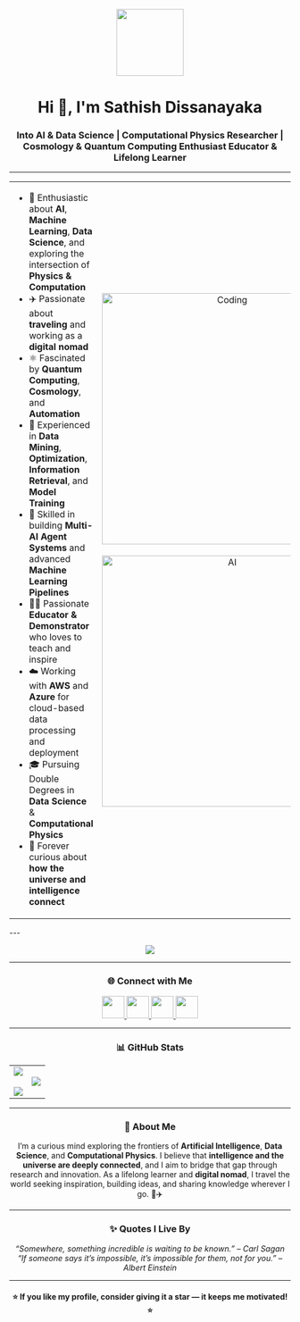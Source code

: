 <p align="center">
  <img src="https://github.com/7oSkaaa/7oSkaaa/blob/main/Images/about_me.gif?raw=true" width="120px">
</p>

<h1 align="center">Hi 👋, I'm Sathish Dissanayaka</h1>
<h3 align="center"> Into AI & Data Science | Computational Physics Researcher | Cosmology & Quantum Computing Enthusiast Educator & Lifelong Learner</h3>

---

<table align="center">
<tr>
<td width="50%" align="left">

- 🧠 Enthusiastic about **AI**, **Machine Learning**, **Data Science**, and exploring the intersection of **Physics & Computation**  
- ✈️ Passionate about **traveling** and working as a **digital nomad**  
- ⚛️ Fascinated by **Quantum Computing**, **Cosmology**, and **Automation**  
- 🧮 Experienced in **Data Mining**, **Optimization**, **Information Retrieval**, and **Model Training**  
- 🤖 Skilled in building **Multi-AI Agent Systems** and advanced **Machine Learning Pipelines**  
- 🧑‍🏫 Passionate **Educator & Demonstrator** who loves to teach and inspire  
- ☁️ Working with **AWS** and **Azure** for cloud-based data processing and deployment  
- 🎓 Pursuing Double Degrees in **Data Science** & **Computational Physics**  
- 🚀 Forever curious about **how the universe and intelligence connect**

</td> 

<td width="50%" align="center">
  <img align="center" alt="Coding" width="450" src="https://repository-images.githubusercontent.com/588181932/e36ec678-7984-4cdd-8e4c-a3932772ff8e">
  <br><br>
  <img align="center" alt="AI" width="450" src="https://media0.giphy.com/media/v1.Y2lkPTc5MGI3NjExbWE4ZjBpaWVubnI0am1tY3k2czZ4N2R1bXYyMDQ5Y3l6amFxMThlZiZlcD12MV9pbnRlcm5hbF9naWZfYnlfaWQmY3Q9Zw/bJ4TVNYNUympPgcpem/giphy.gif">


</td>
</tr>
</td>
</tr>
</table>
---

<p align="center">
<!-- Programming Languages & Frameworks -->
<a href="#"><img src="https://skillicons.dev/icons?i=python,r,cpp,c,java,kotlin,js,react,nodejs,express,php,mysql,mongodb,html,css,tailwind,rust,nextjs,flask,fastapi,supabase,git,linux,figma,postman,aws,azure,pandas,numpy,scipy,matplotlib,seaborn,plotly,scikitlearn,keras,tensorflow,pytorch,jupyter,colab" /></a>

</p>

---

<h3 align="center">🌐 Connect with Me</h3>

<p align="center">
<a href="#" target="blank">
  <img src="https://raw.githubusercontent.com/rahuldkjain/github-profile-readme-generator/master/src/images/icons/Social/linked-in-alt.svg" height="40" width="40" />
</a>
<a href="https://www.instagram.com/nomadic_zeeker?igsh=MWs2bHlqcnF1anR3MQ%3D%3D&utm_source=qr" target="blank">
  <img src="https://raw.githubusercontent.com/rahuldkjain/github-profile-readme-generator/master/src/images/icons/Social/instagram.svg" height="40" width="40" />
</a>
<a href="https://www.facebook.com/sathish.dissanayaka.7?mibextid=wwXIfr&mibextid=wwXIfr" target="blank">
  <img src="https://raw.githubusercontent.com/rahuldkjain/github-profile-readme-generator/master/src/images/icons/Social/facebook.svg" height="40" width="40" />
</a>
<a href="mailto:dissanayakasathish23476@gmail.com" target="blank">
  <img src="https://cdn-icons-png.flaticon.com/512/732/732200.png" height="40" width="40" />
</a>
</p>

---

<h3 align="center">📊 GitHub Stats</h3>

<p align="center">
<table align="center">
<tr>
<td width="50%" align="center">
  <img src="https://github-readme-stats.vercel.app/api?username=sathishdissanayaka&theme=radical&show_icons=true&count_private=true&cache_seconds=0" />
  <br><br>
  <img src="https://github-readme-streak-stats.herokuapp.com/?user=sathishdissanayaka&theme=radical&hide_border=false&cache_seconds=0" />
</td>
<td width="50%" align="center">
  <img src="https://github-readme-stats.anuraghazra1.vercel.app/api/top-langs/?username=sathishdissanayaka&theme=radical&hide_border=false&no-bg=true&no-frame=true&langs_count=10&cache_seconds=0"/>
</td>
</tr>
</table>
</p>


---

<h3 align="center">🚀 About Me</h3>
<p align="center">
I’m a curious mind exploring the frontiers of <b>Artificial Intelligence</b>, <b>Data Science</b>, and <b>Computational Physics</b>.  
I believe that <b>intelligence and the universe are deeply connected</b>, and I aim to bridge that gap through research and innovation.  
As a lifelong learner and <b>digital nomad</b>, I travel the world seeking inspiration, building ideas, and sharing knowledge wherever I go. 🌌✈️
</p>

---

<h3 align="center">✨ Quotes I Live By</h3>
<p align="center">
<i>“Somewhere, something incredible is waiting to be known.” – Carl Sagan</i><br>
<i>“If someone says it’s impossible, it’s impossible for them, not for you.” – Albert Einstein</i>
</p>

---

<h4 align="center">⭐ If you like my profile, consider giving it a star — it keeps me motivated! ⭐</h4>
